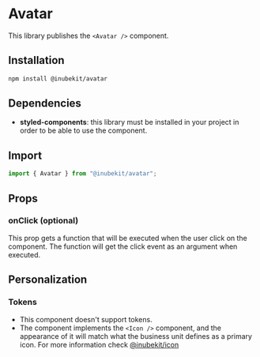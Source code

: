 # Avatar

This library publishes the `<Avatar />` component.

## Installation

```bash
npm install @inubekit/avatar
```

## Dependencies

- **styled-components**: this library must be installed in your project in order to be able to use the component.

## Import

```jsx
import { Avatar } from "@inubekit/avatar";
```

## Props

### onClick (optional)

This prop gets a function that will be executed when the user click on the component. The function will get the click event as an argument when executed.

## Personalization

### Tokens

- This component doesn't support tokens.
- The component implements the `<Icon />` component, and the appearance of it will match what the business unit defines as a primary icon. For more information check [@inubekit/icon](https://www.npmjs.com/package/@inubekit/icon)
